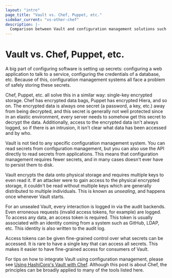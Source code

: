 ```yaml
---
layout: "intro"
page_title: "Vault vs. Chef, Puppet, etc."
sidebar_current: "vs-other-chef"
description: |-
  Comparison between Vault and configuration management solutions such as Chef, Puppet, etc.
---
```


# Vault vs. Chef, Puppet, etc.

A big part of configuring software is setting up secrets: configuring a
web application to talk to a service, configuring the credentials of a
database, etc. Because of this, configuration management systems all face
a problem of safely storing these secrets.

Chef, Puppet, etc. all solve this in a similar way: single-key
encrypted storage. Chef has encrypted data bags, Puppet has encrypted
Hiera, and so on. The encrypted data is always one secret (a password,
a key, etc.) away from being decrypted, and this secret is generally
not well protected since in an elastic environment, every server needs
to somehow get this secret to decrypt the data. Additionally, access to
the encrypted data isn't always logged, so if there is an intrusion, it
isn't clear what data has been accessed and by who.

Vault is not tied to any specific configuration management system. You can
read secrets from configuration management, but you can also use the API
directly to read secrets from applications. This means that configuration
management requires fewer secrets, and in many cases doesn't ever have to
persist them to disk.

Vault encrypts the data onto physical storage and requires multiple
keys to even read it. If an attacker were to gain access to the physical
encrypted storage, it couldn't be read without multiple keys which are generally
distributed to multiple individuals. This is known as _unsealing_, and happens
once whenever Vault starts.

For an unsealed Vault, every interaction is logged in via the audit backends.
Even erroneous requests (invalid access tokens, for example) are logged.
To access any data, an access token is required. This token is usually
associated with an identity coming from a system such as GitHub, LDAP, etc.
This identity is also written to the audit log.

Access tokens can be given fine-grained control over what secrets can be
accessed. It is rare to have a single key that can access all secrets. This
makes it easier to have fine-grained access for consumers of Vault.

For tips on how to integrate Vault using configuration management, please see
[Using HashiCorp's Vault with Chef](https://www.hashicorp.com/blog/using-hashicorp-vault-with-chef.html).
Although this post is about Chef, the principles can be broadly applied to many
of the tools listed here.
